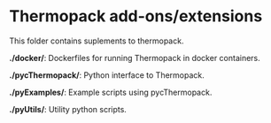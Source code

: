 # Thermopack add-ons/extensions

This folder contains suplements to thermopack.

**./docker/**: Dockerfiles for running Thermopack in docker containers.  
  
**./pycThermopack/**: Python interface to Thermopack.  
  
**./pyExamples/**: Example scripts using pycThermopack.  
  
**./pyUtils/**: Utility python scripts.  
  
